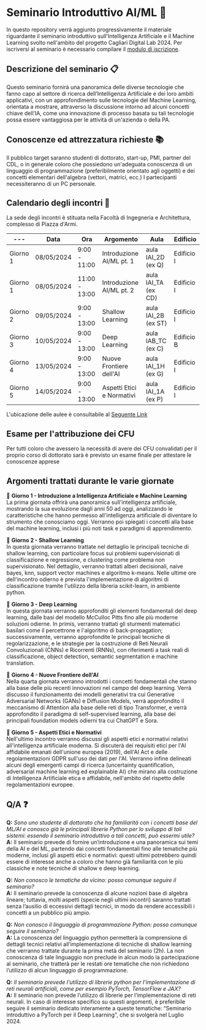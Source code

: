 # Seminario Introduttivo AI/ML :robot:
In questo repository verrà aggiunto progressivamente il materiale riguardante il seminario introduttivo sull'Intelligenza Artificiale e il Machine Learning svolto nell'ambito del progetto Cagliari Digital Lab 2024.
Per iscriversi al seminario è necessario compilare il [modulo di iscrizione](https://docs.google.com/forms/d/1zcxiraNuRUCmhuuvkZpr6s2k2ykJ9Mhd5BMJDLGIEbs/edit).

## Descrizione del seminario :clipboard:
Questo seminario fornirà una panoramica delle diverse tecnologie che fanno capo al settore di ricerca dell’Intelligenza Artificiale e dei loro ambiti applicativi, con un approfondimento sulle tecnologie del Machine Learning, orientata a mostrare, attraverso la discussione intorno ad alcuni concetti chiave dell’IA, come una innovazione di processo basata su tali tecnologie possa essere vantaggiosa per le attività di un'azienda o della PA.

## Conoscenze ed attrezzatura richieste 📚
Il pubblico target saranno studenti di dottorato, start-up, PMI, partner del CDL, o in generale coloro che possiedono un'adeguata conoscenza di un linguaggio di programmazione (preferibilmente orientato agli oggetti) e dei concetti elementari dell'algebra (vettori, matrici, ecc.)
I partecipanti necessiteranno di un PC personale.

## Calendario degli incontri :date:
La sede degli incontri è stituata nella Facoltà di Ingegneria e Architettura, complesso di Piazza d'Armi. 

--- | Data | Ora | Argomento | Aula | Edificio
--- | --- | --- | --- | --- | --- 
Giorno 1 | 08/05/2024 | 9:00 - 11:00 | Introduzione AI/ML pt. 1  | aula IAI_2D (ex Q) | Edificio I
Giorno 1 | 08/05/2024 | 11:00 - 13:00 | Introduzione AI/ML pt. 2 | aula IAI_TA (ex CD) | Edificio I
Giorno 2 | 09/05/2024 | 9:00 - 13:00 | Shallow Learning  | aula IAI_2B (ex ST) | Edificio I
Giorno 3| 10/05/2024 | 9:00 - 13:00 | Deep Learning  | aula IAB_TC (ex C) | Edificio B
Giorno 4 | 13/05/2024 | 9:00 - 13:00 | Nuove Frontiere dell'AI  | aula IAI_1H (ex G) | Edificio I
Giorno 5 | 14/05/2024 | 9:00 - 13:00 | Aspetti Etici e Normativi | aula IAI_1A (ex P) | Edificio I

L'ubicazione delle aulee è consultabile al [Seguente Link](https://web.unica.it/unica/it/fac_ingarch_s1_ss1_sss3.page)

## Esame per l'attribuzione dei CFU
Per tutti coloro che avessero la necessità di avere dei CFU convalidati per il proprio corso di dottorato sarà è previsto un esame finale per attestare le conoscenze apprese

## Argomenti trattati durante le varie giornate
📌 **Giorno 1 - Introduzione a Intelligenza Artificiale e Machine Learning**  
La prima giornata offrirà una panoramica sull'intelligenza artificiale, mostrando la sua evoluzione dagli anni 50 ad oggi, analizzando le caratteristiche che hanno permesso all'intelligenza artificiale di diventare lo strumento che conosciamo oggi.
Verranno poi spiegati i concetti alla base del machine learning, inclusi i più noti task e paradigmi di apprendimento.

📌 **Giorno 2 - Shallow Learning**  
In questa giornata verranno trattate nel dettaglio le principali tecniche di shallow learning, con particolare focus sui problemi supervisionati di classificazione e regressione, e clustering come problema non supervisionato.
Nel dettaglio, verranno trattati alberi decisionali, naive bayes, knn, support vector machines e algoritmo k-means.
Nelle ultime ore dell'incontro odierno è prevista l'implementazione di algoritmi di classificazione tramite l'utilizzo della libreria scikit-learn, in ambiente python.

📌 **Giorno 3 - Deep Learning**  
In questa giornata verranno approfonditi gli elementi fondamentali del deep learning, dalle basi del modello McCulloc Pitts fino alle più moderne soluzioni odierne.
In primis, verranno trattati gli sturmenti matematici basilari come il percettrone e l'algoritmo di back-propagation; successivamente, verranno approfondite le principali tecniche di regolarizzazione, e le strategie per la costruzione di Reti Neurali Convoluzionali (CNNs) e Ricorrenti (RNNs), con riferimenti a task reali di classificazione, object detection, semantic segmentation e machine translation.

📌 **Giorno 4 - Nuove Frontiere dell'AI**  
Nella quarta giornata verranno introdotti i concetti fondamentali che stanno alla base delle più recenti innovazioni nel campo del deep learning.
Verrà discusso il funzionamento dei modelli generativi tra cui Generative Adversarial Networks (GANs) e Diffusion Models, verrà approfondito il meccanismo di Attention alla base delle reti di tipo Transformer, e verrà approfondito il paradigma di self-supervised learning, alla base dei principali foundation models odierni tra cui ChatGPT e Sora.

📌 **Giorno 5 - Aspetti Etici e Normativi**  
Nell'ultimo incontro verranno discussi gli aspetti etici e normativi relativi all'intelligenza artificiale moderna. Si discuterà dei requisiti etici per l'AI affidabile emanati dell'unione europea (2019), dell'AI Act e delle regolamentazioni GDPR sull'uso dei dati per l'AI.
Verranno infine delineati alcuni degli emergenti campi di ricerca (uncertainty quantification, adversarial machine learning ed explainable AI) che mirano alla costruzione di Intelligenza Artificiale etica e affidabile, nell'ambito del rispetto delle regolamentazioni europee.

## Q/A ❓
**Q:** _Sono uno studente di dottorato che ha familiarità con i concetti base del ML/AI e conosco già le principali librerie Python per lo sviluppo di tali sistemi: essendo il seminario introduttivo a tali concetti, può essermi utile?_ <br/>
**A:** Il seminario prevede di fornire un’introduzione e una panoramica sui temi della AI e del ML, partendo dai concetti fondamentali fino alle tematiche più moderne, inclusi gli aspetti etici e normativi: questi ultimi potrebbero quindi essere di interesse anche a coloro che hanno già familiarità con le più classiche e note tecniche di shallow e deep learning.

**Q:** _Non conosco le tematiche da vicino: posso comunque seguire il seminario?_ <br/>
**A:** Il seminario prevede la conoscenza di alcune nozioni base di algebra lineare; tuttavia, molti aspetti (specie negli ultimi incontri) saranno trattati senza l’ausilio di eccessivi dettagli tecnici, in modo da rendere accessibili i concetti a un pubblico più ampio.

**Q:** _Non conosco il linguaggio di programmazione Python: posso comunque seguire il seminario?_ <br/>
**A:** La conoscenza del linguaggio python permetterà la comprensione di dettagli tecnici relativi all’implementazione di tecniche di shallow learning che verranno trattate durante la prima metà del seminario (2h).
La non conoscenza di tale linguaggio non preclude in alcun modo la partecipazione al seminario, che tratterà per le restati ore tematiche che non richiedono l’utilizzo di alcun linguaggio di programmazione.

**Q:** _Il seminario prevede l’utilizzo di librerie python per l’implementazione di reti neurali artificiali, come per esempio PyTorch, TensorFlow e JAX?_ <br/>
**A:** Il seminario non prevede l’utilizzo di librerie per l’implementazione di reti neurali. In caso di interesse specifico su questi argomenti, è preferibile seguire il seminario dedicato interamente a queste tematiche: “Seminario introduttivo a PyTorch per il Deep Learning”, che si svolgerà nel Luglio 2024.
